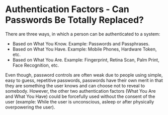 # Authentication Factors - Can Passwords Be Totally Replaced?

<p>There are three ways, in which a person can be authenticated to a system:
	<ul>
		<li>Based on What You Know. Example: Passwords and Passphrases.</li>
		<li>Based on What You Have. Example: Mobile Phones, Hardware Token, etc.</li>
		<li>Based on What You Are. Example: Fingerprint, Retina Scan, Palm Print, Face Recognition, etc.</li>
	</ul>


<p> Even though, password controls are often weak due to people using simple, easy to guess, repetitive passwords, passwords have their own merit in that they are something the user knows and can choose not to reveal to somebody.  However, the other two authentication factors (What You Are and What You Have) could be forcefully used without the consent of the user (example: While the user is unconscious, asleep or after physically overpowering the user).
